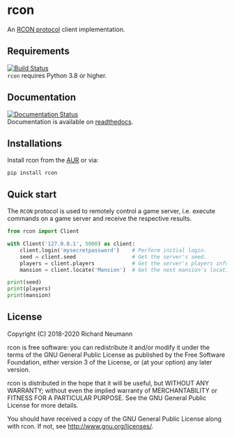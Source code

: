 # rcon
An [RCON protocol](https://developer.valvesoftware.com/wiki/Source_RCON_Protocol) client implementation.

## Requirements
[![Build Status](https://travis-ci.com/conqp/rcon.svg?branch=master)](https://travis-ci.com/conqp/rcon)  
`rcon` requires Python 3.8 or higher.

## Documentation
[![Documentation Status](https://readthedocs.org/projects/rcon/badge/?version=latest)](https://rcon.readthedocs.io/en/latest/?badge=latest)  
Documentation is available on [readthedocs](https://rcon.readthedocs.io/en/latest).

## Installations

Install rcon from the [AUR](https://aur.archlinux.org/packages/python-rcon/) or via:

    pip install rcon

## Quick start
The `RCON` protocol is used to remotely control a game server, i.e. execute
commands on a game server and receive the respective results.

```python
from rcon import Client

with Client('127.0.0.1', 5000) as client:
    client.login('mysecretpassword')    # Perform initial login.
    seed = client.seed                  # Get the server's seed.
    players = client.players            # Get the server's players info.
    mansion = client.locate('Mansion')  # Get the next mansion's location.

print(seed)
print(players)
print(mansion)
```

## License
Copyright (C) 2018-2020 Richard Neumann <mail at richard dash neumann period de>

rcon is free software: you can redistribute it and/or modify
it under the terms of the GNU General Public License as published by
the Free Software Foundation, either version 3 of the License, or
(at your option) any later version.

rcon is distributed in the hope that it will be useful,
but WITHOUT ANY WARRANTY; without even the implied warranty of
MERCHANTABILITY or FITNESS FOR A PARTICULAR PURPOSE.  See the
GNU General Public License for more details.

You should have received a copy of the GNU General Public License
along with rcon.  If not, see <http://www.gnu.org/licenses/>.
